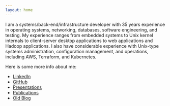 ```yaml
---
layout: home
---
```


I am a systems/back-end/infrastructure developer with 35 years experience
in operating systems, networking, databases, software engineering, and
testing. My experience ranges from embedded systems to Unix kernel internals
to client-server desktop applications to web applications and
Hadoop applications.
I also have considerable experience with Unix-type systems administration,
configuration management, and operations, including AWS, Terraform, and Kubernetes.

Here is some more info about me:

* [LinkedIn](http://linkedin.com/in/cander)
* [GitHub](https://github.com/cander)
* [Presentations](http://www.slideshare.net/ws.cander/presentations)
* [Publications](pubs/)
* [Old Blog](http://western-skies.blogspot.com/)
